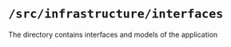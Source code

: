 # `/src/infrastructure/interfaces`

The directory contains interfaces and models of the application
